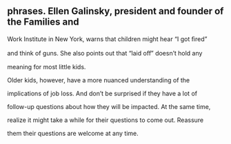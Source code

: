 ## phrases. Ellen Galinsky, president and founder of the Families and

Work Institute in New York, warns that children might hear “I got ﬁred”

and think of guns. She also points out that “laid oﬀ” doesn’t hold any

meaning for most little kids.

Older kids, however, have a more nuanced understanding of the

implications of job loss. And don’t be surprised if they have a lot of

follow-up questions about how they will be impacted. At the same time,

realize it might take a while for their questions to come out. Reassure

them their questions are welcome at any time.
